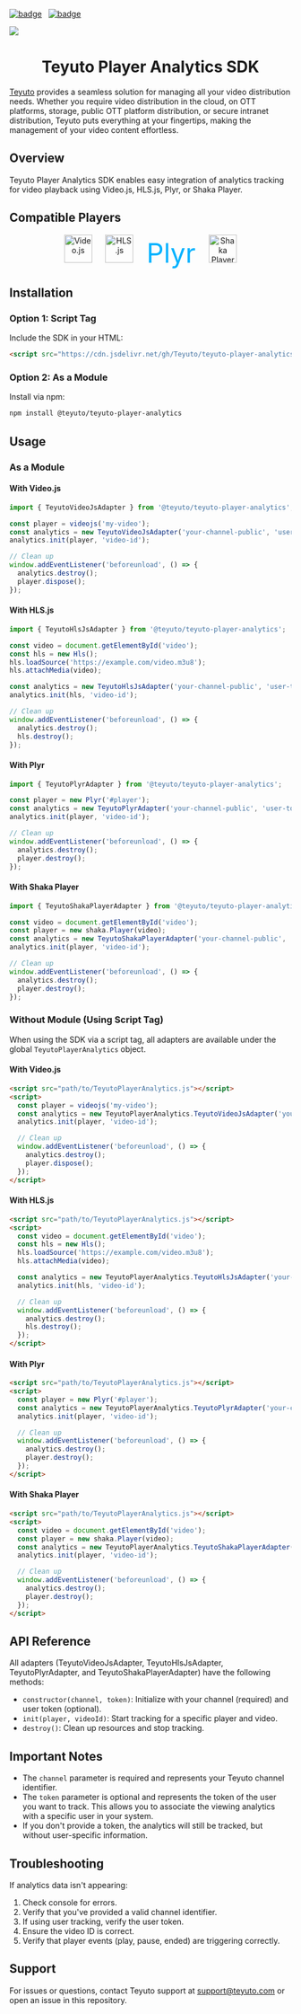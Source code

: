 [![badge](https://img.shields.io/twitter/follow/teyuto?style=social)](https://twitter.com/intent/follow?screen_name=teyuto) &nbsp; [![badge](https://img.shields.io/github/stars/Teyuto/teyuto-player-sdk?style=social)](https://github.com/Teyuto/teyuto-player-sdk)

![](https://github.com/Teyuto/.github/blob/production/assets/img/banner.png?raw=true)

<h1 align="center">Teyuto Player Analytics SDK</h1>

[Teyuto](https://teyuto.com) provides a seamless solution for managing all your video distribution needs. Whether you require video distribution in the cloud, on OTT platforms, storage, public OTT platform distribution, or secure intranet distribution, Teyuto puts everything at your fingertips, making the management of your video content effortless.

## Overview

Teyuto Player Analytics SDK enables easy integration of analytics tracking for video playback using Video.js, HLS.js, Plyr, or Shaka Player.

## Compatible Players
<p align="center">
  <img src="https://videojs.com/logo-white.png" alt="Video.js" height="50">
  &nbsp;&nbsp;&nbsp;&nbsp;
  <img src="https://raw.githubusercontent.com/video-dev/hls.js/master/docs/logo.svg" alt="HLS.js" height="50">
  &nbsp;&nbsp;&nbsp;&nbsp;
  <font size="15" color="#00b2ff">Plyr</font>
  &nbsp;&nbsp;&nbsp;&nbsp;
  <img src="https://github.com/shaka-project/shaka-player/raw/main/docs/shaka-player-logo.png" alt="Shaka Player" height="50">
</p>

## Installation

### Option 1: Script Tag

Include the SDK in your HTML:

```html
<script src="https://cdn.jsdelivr.net/gh/Teyuto/teyuto-player-analytics-sdk@production/src/TeyutoPlayerAnalytics.min.js"></script>
```

### Option 2: As a Module

Install via npm:

```bash
npm install @teyuto/teyuto-player-analytics
```

## Usage

### As a Module

#### With Video.js

```javascript
import { TeyutoVideoJsAdapter } from '@teyuto/teyuto-player-analytics';

const player = videojs('my-video');
const analytics = new TeyutoVideoJsAdapter('your-channel-public', 'user-token');
analytics.init(player, 'video-id');

// Clean up
window.addEventListener('beforeunload', () => {
  analytics.destroy();
  player.dispose();
});
```

#### With HLS.js

```javascript
import { TeyutoHlsJsAdapter } from '@teyuto/teyuto-player-analytics';

const video = document.getElementById('video');
const hls = new Hls();
hls.loadSource('https://example.com/video.m3u8');
hls.attachMedia(video);

const analytics = new TeyutoHlsJsAdapter('your-channel-public', 'user-token');
analytics.init(hls, 'video-id');

// Clean up
window.addEventListener('beforeunload', () => {
  analytics.destroy();
  hls.destroy();
});
```

#### With Plyr

```javascript
import { TeyutoPlyrAdapter } from '@teyuto/teyuto-player-analytics';

const player = new Plyr('#player');
const analytics = new TeyutoPlyrAdapter('your-channel-public', 'user-token');
analytics.init(player, 'video-id');

// Clean up
window.addEventListener('beforeunload', () => {
  analytics.destroy();
  player.destroy();
});
```

#### With Shaka Player

```javascript
import { TeyutoShakaPlayerAdapter } from '@teyuto/teyuto-player-analytics';

const video = document.getElementById('video');
const player = new shaka.Player(video);
const analytics = new TeyutoShakaPlayerAdapter('your-channel-public', 'user-token');
analytics.init(player, 'video-id');

// Clean up
window.addEventListener('beforeunload', () => {
  analytics.destroy();
  player.destroy();
});
```

### Without Module (Using Script Tag)

When using the SDK via a script tag, all adapters are available under the global `TeyutoPlayerAnalytics` object.

#### With Video.js

```html
<script src="path/to/TeyutoPlayerAnalytics.js"></script>
<script>
  const player = videojs('my-video');
  const analytics = new TeyutoPlayerAnalytics.TeyutoVideoJsAdapter('your-channel-public', 'user-token');
  analytics.init(player, 'video-id');

  // Clean up
  window.addEventListener('beforeunload', () => {
    analytics.destroy();
    player.dispose();
  });
</script>
```

#### With HLS.js

```html
<script src="path/to/TeyutoPlayerAnalytics.js"></script>
<script>
  const video = document.getElementById('video');
  const hls = new Hls();
  hls.loadSource('https://example.com/video.m3u8');
  hls.attachMedia(video);

  const analytics = new TeyutoPlayerAnalytics.TeyutoHlsJsAdapter('your-channel-public', 'user-token');
  analytics.init(hls, 'video-id');

  // Clean up
  window.addEventListener('beforeunload', () => {
    analytics.destroy();
    hls.destroy();
  });
</script>
```

#### With Plyr

```html
<script src="path/to/TeyutoPlayerAnalytics.js"></script>
<script>
  const player = new Plyr('#player');
  const analytics = new TeyutoPlayerAnalytics.TeyutoPlyrAdapter('your-channel-public', 'user-token');
  analytics.init(player, 'video-id');

  // Clean up
  window.addEventListener('beforeunload', () => {
    analytics.destroy();
    player.destroy();
  });
</script>
```

#### With Shaka Player

```html
<script src="path/to/TeyutoPlayerAnalytics.js"></script>
<script>
  const video = document.getElementById('video');
  const player = new shaka.Player(video);
  const analytics = new TeyutoPlayerAnalytics.TeyutoShakaPlayerAdapter('your-channel-public', 'user-token');
  analytics.init(player, 'video-id');

  // Clean up
  window.addEventListener('beforeunload', () => {
    analytics.destroy();
    player.destroy();
  });
</script>
```

## API Reference

All adapters (TeyutoVideoJsAdapter, TeyutoHlsJsAdapter, TeyutoPlyrAdapter, and TeyutoShakaPlayerAdapter) have the following methods:

- `constructor(channel, token)`: Initialize with your channel (required) and user token (optional).
- `init(player, videoId)`: Start tracking for a specific player and video.
- `destroy()`: Clean up resources and stop tracking.

## Important Notes

- The `channel` parameter is required and represents your Teyuto channel identifier.
- The `token` parameter is optional and represents the token of the user you want to track. This allows you to associate the viewing analytics with a specific user in your system.
- If you don't provide a token, the analytics will still be tracked, but without user-specific information.

## Troubleshooting

If analytics data isn't appearing:

1. Check console for errors.
2. Verify that you've provided a valid channel identifier.
3. If using user tracking, verify the user token.
4. Ensure the video ID is correct.
5. Verify that player events (play, pause, ended) are triggering correctly.

## Support

For issues or questions, contact Teyuto support at support@teyuto.com or open an issue in this repository.